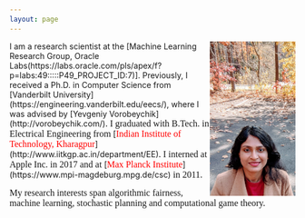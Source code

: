 ```yaml
---
layout: page
---
```


<img style="float: right;" src="assets/img/picture_profile_20.jpg" width="30%" height="30%">
I am a research scientist at the [Machine Learning Research Group, Oracle Labs(https://labs.oracle.com/pls/apex/f?p=labs:49:::::P49_PROJECT_ID:7)]. Previously, I received a Ph.D. in Computer Science from [Vanderbilt University](https://engineering.vanderbilt.edu/eecs/), where I was advised by</span> [Yevgeniy Vorobeychik](http://vorobeychik.com/)<span style="font-family: 'verdana'; font-size: 16px;">. I graduated with B.Tech. in Electrical Engineering from</span> [<span style="font-family: 'verdana'; font-size: 16px; color: red;">Indian Institute of Technology, Kharagpur</span>](http://www.iitkgp.ac.in/department/EE)<span style="font-family: 'verdana'; font-size: 16px;">. I interned at Apple Inc. in 2017 and at </span> [<span style="font-family: 'verdana'; font-size: 16px; color: red;">Max Planck Institute</span>](https://www.mpi-magdeburg.mpg.de/csc)<span style="font-family: 'verdana'; font-size: 16px;"> in 2011.</span>

<span style="font-family: 'verdana'; font-size: 16px;">My research interests span algorithmic fairness, machine learning, stochastic planning and computational game theory. </span>





